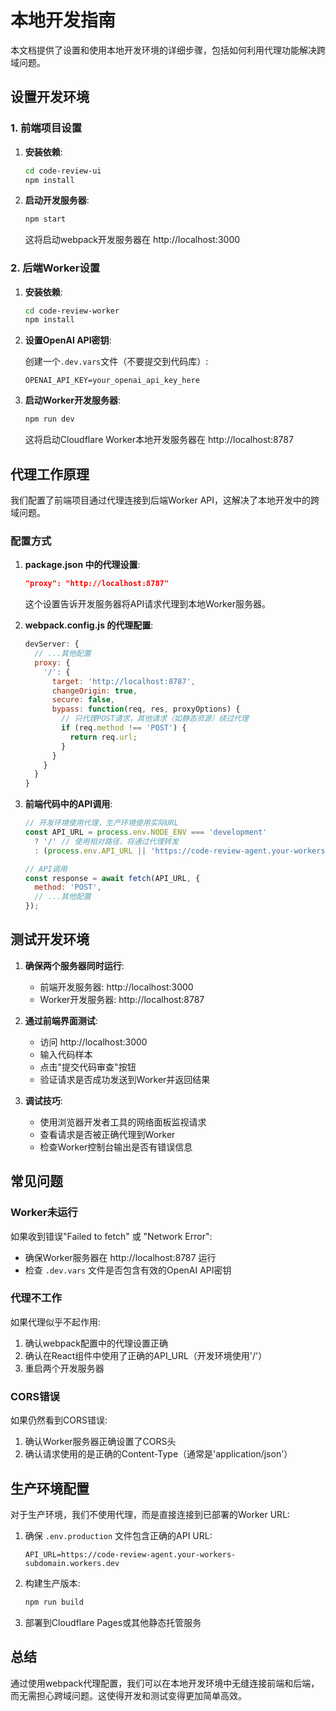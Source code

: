 # 本地开发指南

本文档提供了设置和使用本地开发环境的详细步骤，包括如何利用代理功能解决跨域问题。

## 设置开发环境

### 1. 前端项目设置

1. **安装依赖**:
   ```bash
   cd code-review-ui
   npm install
   ```

2. **启动开发服务器**:
   ```bash
   npm start
   ```
   
   这将启动webpack开发服务器在 http://localhost:3000

### 2. 后端Worker设置

1. **安装依赖**:
   ```bash
   cd code-review-worker
   npm install
   ```

2. **设置OpenAI API密钥**:
   
   创建一个`.dev.vars`文件（不要提交到代码库）:
   ```
   OPENAI_API_KEY=your_openai_api_key_here
   ```

3. **启动Worker开发服务器**:
   ```bash
   npm run dev
   ```
   
   这将启动Cloudflare Worker本地开发服务器在 http://localhost:8787

## 代理工作原理

我们配置了前端项目通过代理连接到后端Worker API，这解决了本地开发中的跨域问题。

### 配置方式

1. **package.json 中的代理设置**:
   ```json
   "proxy": "http://localhost:8787"
   ```
   
   这个设置告诉开发服务器将API请求代理到本地Worker服务器。

2. **webpack.config.js 的代理配置**:
   ```javascript
   devServer: {
     // ...其他配置
     proxy: {
       '/': {
         target: 'http://localhost:8787',
         changeOrigin: true,
         secure: false,
         bypass: function(req, res, proxyOptions) {
           // 只代理POST请求，其他请求（如静态资源）绕过代理
           if (req.method !== 'POST') {
             return req.url;
           }
         }
       }
     }
   }
   ```

3. **前端代码中的API调用**:
   ```javascript
   // 开发环境使用代理，生产环境使用实际URL
   const API_URL = process.env.NODE_ENV === 'development' 
     ? '/' // 使用相对路径，将通过代理转发
     : (process.env.API_URL || 'https://code-review-agent.your-workers-subdomain.workers.dev');
   
   // API调用
   const response = await fetch(API_URL, {
     method: 'POST',
     // ...其他配置
   });
   ```

## 测试开发环境

1. **确保两个服务器同时运行**:
   - 前端开发服务器: http://localhost:3000
   - Worker开发服务器: http://localhost:8787

2. **通过前端界面测试**:
   - 访问 http://localhost:3000
   - 输入代码样本
   - 点击"提交代码审查"按钮
   - 验证请求是否成功发送到Worker并返回结果

3. **调试技巧**:
   - 使用浏览器开发者工具的网络面板监视请求
   - 查看请求是否被正确代理到Worker
   - 检查Worker控制台输出是否有错误信息

## 常见问题

### Worker未运行

如果收到错误"Failed to fetch" 或 "Network Error":
- 确保Worker服务器在 http://localhost:8787 运行
- 检查 `.dev.vars` 文件是否包含有效的OpenAI API密钥

### 代理不工作

如果代理似乎不起作用:
1. 确认webpack配置中的代理设置正确
2. 确认在React组件中使用了正确的API_URL（开发环境使用'/'）
3. 重启两个开发服务器

### CORS错误

如果仍然看到CORS错误:
1. 确认Worker服务器正确设置了CORS头
2. 确认请求使用的是正确的Content-Type（通常是'application/json'）

## 生产环境配置

对于生产环境，我们不使用代理，而是直接连接到已部署的Worker URL:

1. 确保 `.env.production` 文件包含正确的API URL:
   ```
   API_URL=https://code-review-agent.your-workers-subdomain.workers.dev
   ```

2. 构建生产版本:
   ```bash
   npm run build
   ```

3. 部署到Cloudflare Pages或其他静态托管服务

## 总结

通过使用webpack代理配置，我们可以在本地开发环境中无缝连接前端和后端，而无需担心跨域问题。这使得开发和测试变得更加简单高效。
